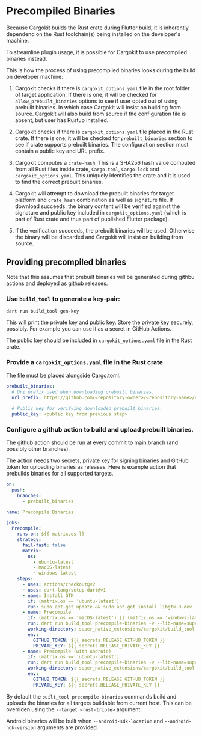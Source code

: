 # Precompiled Binaries

Because Cargokit builds the Rust crate during Flutter build, it is inherently
dependend on the Rust toolchain(s) being installed on the developer's machine.

To streamline plugin usage, it is possible for Cargokit to use precompiled binaries instead.

This is how the process of using precompiled binaries looks during the build on developer machine:

1. Cargokit checks if there is `cargokit_options.yaml` file in the root folder of target application. If there is one, it will be checked for `allow_prebuilt_binaries` options to see if user opted out of using prebuilt binaries. In which case Cargokit will insist on building from source. Cargokit will also build from source if the configuration file is absent, but user has Rustup installed.

2. Cargokit checks if there is `cargokit_options.yaml` file placed in the Rust crate. If there is one, it will be checked for `prebuilt_binaries` section to see if crate supports prebuilt binaries. The configuration section must contain a public key and URL prefix.

3. Cargokit computes a `crate-hash`. This is a SHA256 hash value computed from all Rust files inside crate, `Cargo.toml`, `Cargo.lock` and `cargokit_options.yaml`. This uniquely identifies the crate and it is used to find the correct prebuilt binaries.

4. Cargokit will attempt to download the prebuilt binaries for target platform and `crate_hash` combination as well as signature file. If download succeeds, the binary content will be verified against the signature and public key included in `cargokit_options.yaml` (which is part of Rust crate and thus part of published Flutter package).

5. If the verification succeeds, the prebuilt binaries will be used. Otherwise the binary will be discarded and Cargokit will insist on building from source.

## Providing precompiled binaries

Note that this assumes that prebuilt binaries will be generated during githbu actions and deployed as github releases.

### Use `build_tool` to generate a key-pair:

```
dart run build_tool gen-key
```

This will print the private key and public key. Store the private key securely, possibly. For example you can use it as a secret in GitHub Actions.

The public key should be included in `cargokit_options.yaml` file in the Rust crate.

### Provide a `cargokit_options.yaml` file in the Rust crate

The file must be placed alongside Cargo.toml.

```yaml
prebuilt_binaries:
  # Uri prefix used when downloading prebuilt binaries.
  url_prefix: https://github.com/<repository-owner>/<repository-name>/releases/download/prebuilt_

  # Public key for verifying downloaded prebuilt binaries.
  public_key: <public key from previous step>
```

### Configure a github action to build and upload prebuilt binaries.

The github action should be run at every commit to main branch (and possibly other branches).

The action needs two secrets, private key for signing binaries and GitHub token for uploading binaries as releases. Here is example action that prebuilds binaries for all supported targets.

```yaml
on:
  push:
    branches:
      - prebuilt_binaries

name: Precompile Binaries

jobs:
  Precompile:
    runs-on: ${{ matrix.os }}
    strategy:
      fail-fast: false
      matrix:
        os:
          - ubuntu-latest
          - macOS-latest
          - windows-latest
    steps:
      - uses: actions/checkout@v2
      - uses: dart-lang/setup-dart@v1
      - name: Install GTK
        if: (matrix.os == 'ubuntu-latest')
        run: sudo apt-get update && sudo apt-get install libgtk-3-dev
      - name: Precompile
        if: (matrix.os == 'macOS-latest') || (matrix.os == 'windows-latest')
        run: dart run build_tool precompile-binaries -v --lib-name=super_native_extensions --manifest-dir=../../rust --repository=superlistapp/super_native_extensions
        working-directory: super_native_extensions/cargokit/build_tool
        env:
          GITHUB_TOKEN: ${{ secrets.RELEASE_GITHUB_TOKEN }}
          PRIVATE_KEY: ${{ secrets.RELEASE_PRIVATE_KEY }}
      - name: Precompile (with Android)
        if: (matrix.os == 'ubuntu-latest')
        run: dart run build_tool precompile-binaries -v --lib-name=super_native_extensions --manifest-dir=../../rust --repository=superlistapp/super_native_extensions --android-sdk-location=/usr/local/lib/android/sdk --android-ndk-version=24.0.8215888 --android-min-sdk-version=23
        working-directory: super_native_extensions/cargokit/build_tool
        env:
          GITHUB_TOKEN: ${{ secrets.RELEASE_GITHUB_TOKEN }}
          PRIVATE_KEY: ${{ secrets.RELEASE_PRIVATE_KEY }}
```

By default the `built_tool precompile-binaries` commands build and uploads the binaries for all targets buildable from current host. This can be overriden using the `--target <rust-triple>` argument.

Android binaries will be built when `--android-sdk-location` and `--android-ndk-version` arguments are provided.

